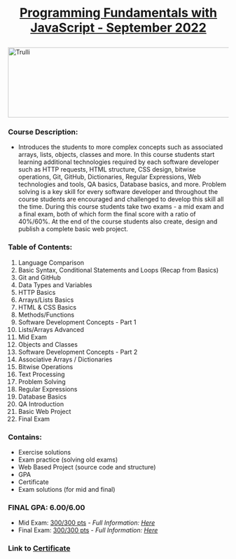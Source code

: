 <html>
<body>

# <p align="center"><a href="https://softuni.bg/trainings/3839/programming-fundamentals-with-javascript-september-2022"> Programming Fundamentals with JavaScript - September 2022  </a><p>

<a href="https://softuni.bg/">
<img src="https://stringfixer.com/files/651542214.jpg" alt="Trulli" width="1218" height="160">
</a>

</body>
</html>

### Course Description:
- Introduces the students to more complex concepts such as associated arrays, lists, objects, classes and more. In this course students start learning additional technologies required by each software developer such as HTTP requests, HTML structure, CSS design, bitwise operations, Git, GitHub, Dictionaries, Regular Expressions, Web technologies and tools, QA basics, Database basics, and more. Problem solving is a key skill for every software developer and throughout the course students are encouraged and challenged to develop this skill all the time. During this course students take two exams - a mid exam and a final exam, both of which form the final score with a ratio of 40%/60%. At the end of the course students also create, design and publish a complete basic web project.

### Table of Contents:
1. Language Comparison
2. Basic Syntax, Conditional Statements and Loops (Recap from Basics)
3. Git and GitHub
4. Data Types and Variables
5. HTTP Basics
6. Arrays/Lists Basics
7. HTML & CSS Basics
8. Methods/Functions
9. Software Development Concepts - Part 1
10. Lists/Arrays Advanced
11. Mid Exam
12. Objects and Classes
13. Software Development Concepts - Part 2
14. Associative Arrays / Dictionaries
15. Bitwise Operations
16. Text Processing
17. Problem Solving
18. Regular Expressions
19. Database Basics
20. QA Introduction
21. Basic Web Project
22. Final Exam

### Contains:
- Exercise solutions
- Exam practice (solving old exams)
- Web Based Project (source code and structure)
- GPA
- Certificate
- Exam solutions (for mid and final)

### FINAL GPA: 6.00/6.00 
- Mid Exam: <a href="https://i.imgur.com/9MaY4xp.png">300/300 pts</a> <i> - Full Information: <a href="https://github.com/mirokrastanov/Software-Engineering-SoftUni/tree/main/softuni-js-fundamentals/mid-exam">Here</a></i>
- Final Exam: <a href="https://i.imgur.com/ZQ9OGlm.png">300/300 pts</a> <i> - Full Information: <a href="https://github.com/mirokrastanov/Software-Engineering-SoftUni/tree/main/softuni-js-fundamentals/final-exam">Here</a></i>

### Link to <a href="https://softuni.bg/certificates/details/149442/7cdc532d">Certificate </a>
